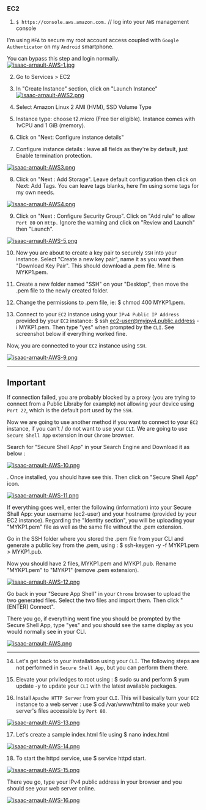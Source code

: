 ### EC2
1. `$ https://console.aws.amazon.com.` // log into your `AWS` management console<br>

I'm using `MFA` to secure my root account access coupled with `Google Authenticator` on my `Android` smartphone.<br>

You can bypass this step and login normally.<br>
[![isaac-arnault-AWS-1.jpg](https://i.postimg.cc/L5F2KQwp/isaac-arnault-AWS-1.jpg)](https://postimg.cc/nj26q2nR)

2. Go to Services > EC2<br>

3. In "Create Instance" section, click on "Launch Instance"<br>
[![isaac-arnault-AWS2.png](https://i.postimg.cc/nVSG28yg/isaac-arnault-AWS2.png)](https://postimg.cc/6TRZ6P5f)

4. Select Amazon Linux 2 AMI (HVM), SSD Volume Type<br>

5. Instance type: choose t2.micro (Free tier eligible). Instance comes with 1vCPU and 1 GiB (memory).<br>

6. Click on "Next: Configure instance details"<br>

7. Configure instance details : leave all fields as they're by default, just Enable termination protection.<br>

[![isaac-arnault-AWS3.png](https://i.postimg.cc/Sx69wHPy/isaac-arnault-AWS3.png)](https://postimg.cc/mPrh9pRq)

8. Click on "Next : Add Storage". Leave default configuration then click on Next: Add Tags. You can leave tags blanks, here I'm using some tags for my own needs.<br>

[![isaac-arnault-AWS4.png](https://i.postimg.cc/TY8qFjPJ/isaac-arnault-AWS4.png)](https://postimg.cc/8sH6r6M7)

9. Click on "Next : Configure Security Group". Click on "Add rule" to allow `Port 80` on `Http.` Ignore the warning and click on "Review and Launch" then "Launch".

[![isaac-arnault-AWS-5.png](https://i.postimg.cc/0QwK037R/isaac-arnault-AWS-5.png)](https://postimg.cc/5YftxsPn)

10. Now you are about to create a key pair to securely `SSH` into your instance. Select "Create a new key pair", name it as you want then "Download Key Pair". This should download a .pem file. Mine is MYKP1.pem.

11. Create a new folder named "SSH" on your "Desktop", then move the .pem file to the newly created folder.

12. Change the permissions to .pem file, ie: $ chmod 400 MYKP1.pem.<br>

13. Connect to your `EC2` instance using your `IPv4 Public IP Address` provided by your `EC2` instance: $ ssh ec2-user@myipv4.public.address -i MYKP1.pem. Then type "yes" when prompted by the `CLI`. See screenshot below if everything worked fine.<br>

Now, you are connected to your `EC2` instance using `SSH`.<br>

[![isaac-arnault-AWS-9.png](https://i.postimg.cc/SxvYw8LG/isaac-arnault-AWS-9.png)](https://postimg.cc/nXqLmXPs)

<hr>

## Important

If connection failed, you are probably blocked by a proxy (you are trying to connect from a Public Libraby for example) not allowing your device using `Port 22`, which is the default port used by the `SSH`.<br>

Now we are going to use another method if you want to connect to your `EC2` instance, if you can't / do not want to use your `CLI`. We are going to use `Secure Shell App` extension in our `Chrome` browser.<br>

Search for "Secure Shell App" in your Search Engine and Download it as below :<br>

[![isaac-arnault-AWS-10.png](https://i.postimg.cc/3rp4VPVd/isaac-arnault-AWS-10.png)](https://postimg.cc/F1rHJn94)

. Once installed, you should have see this. Then click on "Secure Shell App" icon.<br>

[![isaac-arnault-AWS-11.png](https://i.postimg.cc/0QpfkZcv/isaac-arnault-AWS-11.png)](https://postimg.cc/FdHcGyMC)

If everything goes well, enter the following (information) into your Secure Shall App: your username (ec2-user) and your hostname (provided by your EC2 instance). Regarding the "Identity section", you will be uploading your "MYKP1.pem" file as well as the same file without the .pem extension.<br>

Go in the SSH folder where you stored the .pem file from your CLI and generate a public key from the .pem, using : $ ssh-keygen -y -f MYKP1.pem > MYKP1.pub.<br>

Now you should have 2 files, MYKP1.pem and MYKP1.pub. Rename "MYKP1.pem" to "MYKP1" (remove .pem extension).

  [![isaac-arnault-AWS-12.png](https://i.postimg.cc/D0YMqShw/isaac-arnault-AWS-12.png)](https://postimg.cc/8fM4GPs2)
  
Go back in your "Secure App Shell" in your `Chrome` browser to upload the two generated files. Select the two files and import them. Then click "[ENTER] Connect".<br>

There you go, if everything went fine you should be prompted by the Secure Shell App, type "yes" and you should see the same display as you would normally see in your CLI.<br>

[![isaac-arnault-AWS.png](https://i.postimg.cc/85xPkBX1/isaac-arnault-AWS.png)](https://postimg.cc/5YqMnvMG)

<hr>

14. Let's get back to your installation using your `CLI`. The following steps are not performed in `Secure Shell App`, but you can perform them there.<br>

15. Elevate your priviledges to root using : $ sudo su and perform $ yum update -y to update your `CLI` with the latest available packages.<br>

16. Install `Apache HTTP Server` from your `CLI`. This will basically turn your `EC2` instance to a web server : use $ cd /var/www/html to make your web server's files accessible by `Port 80`.<br>

[![isaac-arnault-AWS-13.png](https://i.postimg.cc/4xPRdb2z/isaac-arnault-AWS-13.png)](https://postimg.cc/Snnv18hs)

17. Let's create a sample index.html file using $ nano index.html<br>

[![isaac-arnault-AWS-14.png](https://i.postimg.cc/sg8GtsjG/isaac-arnault-AWS-14.png)](https://postimg.cc/nX4Lm8Qn)

18. To start the httpd service, use $ service httpd start.<br>

[![isaac-arnault-AWS-15.png](https://i.postimg.cc/k4NV6SxW/isaac-arnault-AWS-15.png)](https://postimg.cc/xJCjBcpd)

There you go, type your IPv4 public address in your browser and you should see your web server online.<br>

[![isaac-arnault-AWS-16.png](https://i.postimg.cc/8cSZMxjs/isaac-arnault-AWS-16.png)](https://postimg.cc/k6TNd1Nd)
